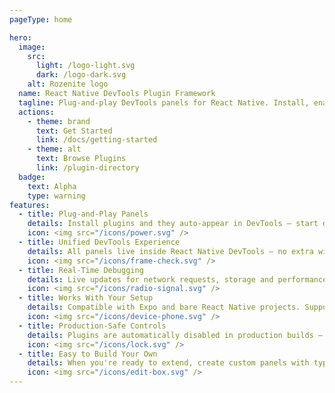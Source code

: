 ```yaml
---
pageType: home

hero:
  image:
    src:
      light: /logo-light.svg
      dark: /logo-dark.svg
    alt: Rozenite logo
  name: React Native DevTools Plugin Framework
  tagline: Plug-and-play DevTools panels for React Native. Install, enable, and start debugging in minutes.
  actions:
    - theme: brand
      text: Get Started
      link: /docs/getting-started
    - theme: alt
      text: Browse Plugins
      link: /plugin-directory
  badge:
    text: Alpha
    type: warning
features:
  - title: Plug-and-Play Panels
    details: Install plugins and they auto‑appear in DevTools — start debugging in minutes.
    icon: <img src="/icons/power.svg" />
  - title: Unified DevTools Experience
    details: All panels live inside React Native DevTools — no extra windows, servers, or browser tabs.
    icon: <img src="/icons/frame-check.svg" />
  - title: Real-Time Debugging
    details: Live updates for network requests, storage and performance as you use your app.
    icon: <img src="/icons/radio-signal.svg" />
  - title: Works With Your Setup
    details: Compatible with Expo and bare React Native projects. Supports Metro and Re.Pack based workflows.
    icon: <img src="/icons/device-phone.svg" />
  - title: Production-Safe Controls
    details: Plugins are automatically disabled in production builds — no plugin code ships to your users.
    icon: <img src="/icons/lock.svg" />
  - title: Easy to Build Your Own
    details: When you're ready to extend, create custom panels with type-safe, isomorphic APIs and great DX.
    icon: <img src="/icons/edit-box.svg" />
---
```

